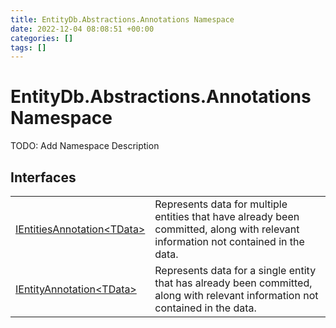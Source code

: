 ```yaml
---
title: EntityDb.Abstractions.Annotations Namespace
date: 2022-12-04 08:08:51 +00:00
categories: []
tags: []
---
```


# EntityDb.Abstractions.Annotations Namespace

TODO: Add Namespace Description

## Interfaces
<table><tr><td><a href='dotnet/entitydb-abstractions-annotations-ientitiesannotation`1'>IEntitiesAnnotation&lt;TData&gt;</a></td><td>
Represents data for multiple entities that have already been committed, along with relevant information not
contained
in the data.
</td></tr><tr><td><a href='dotnet/entitydb-abstractions-annotations-ientityannotation`1'>IEntityAnnotation&lt;TData&gt;</a></td><td>
Represents data for a single entity that has already been committed, along with relevant information not contained
in the data.
</td></tr></table>
